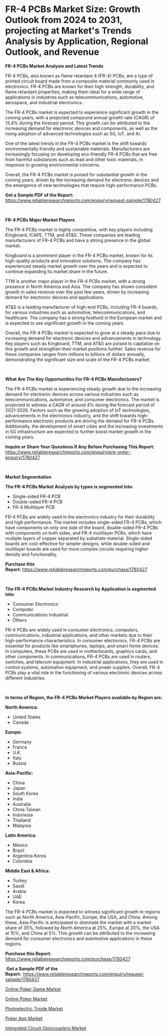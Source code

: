 <p><h1>FR-4 PCBs Market Size: Growth Outlook from 2024 to 2031, projecting at Market's Trends Analysis by Application, Regional Outlook, and Revenue</h1></p><p><strong>FR-4 PCBs Market Analysis and Latest Trends</strong></p>
<p><p>FR-4 PCBs, also known as flame retardant 4 (FR-4) PCBs, are a type of printed circuit board made from a composite material commonly used in electronics. FR-4 PCBs are known for their high strength, durability, and flame retardant properties, making them ideal for a wide range of applications in industries such as telecommunications, automotive, aerospace, and industrial electronics.</p><p>The FR-4 PCBs market is expected to experience significant growth in the coming years, with a projected compound annual growth rate (CAGR) of 13.4% during the forecast period. This growth can be attributed to the increasing demand for electronic devices and components, as well as the rising adoption of advanced technologies such as 5G, IoT, and AI.</p><p>One of the latest trends in the FR-4 PCBs market is the shift towards environmentally friendly and sustainable materials. Manufacturers are increasingly focusing on developing eco-friendly FR-4 PCBs that are free from harmful substances such as lead and other toxic materials, in response to growing environmental concerns.</p><p>Overall, the FR-4 PCBs market is poised for substantial growth in the coming years, driven by the increasing demand for electronic devices and the emergence of new technologies that require high-performance PCBs.</p></p>
<p><strong>Get a Sample PDF of the Report:&nbsp;</strong> <a href="https://www.reliableresearchreports.com/enquiry/request-sample/1780427">https://www.reliableresearchreports.com/enquiry/request-sample/1780427</a></p>
<p>&nbsp;</p>
<p><strong>FR-4 PCBs Major Market Players</strong></p>
<p><p>The FR-4 PCBs market is highly competitive, with key players including Kingboard, ICAPE, TTM, and AT&S. These companies are leading manufacturers of FR-4 PCBs and have a strong presence in the global market.</p><p>Kingboard is a prominent player in the FR-4 PCBs market, known for its high-quality products and innovative solutions. The company has experienced steady market growth over the years and is expected to continue expanding its market share in the future.</p><p>TTM is another major player in the FR-4 PCBs market, with a strong presence in North America and Asia. The company has shown consistent growth in sales revenue over the past few years, driven by increasing demand for electronic devices and applications.</p><p>AT&S is a leading manufacturer of high-end PCBs, including FR-4 boards, for various industries such as automotive, telecommunications, and healthcare. The company has a strong foothold in the European market and is expected to see significant growth in the coming years.</p><p>Overall, the FR-4 PCBs market is expected to grow at a steady pace due to increasing demand for electronic devices and advancements in technology. Key players such as Kingboard, TTM, and AT&S are poised to capitalize on this growth and strengthen their market positions further. Sales revenue for these companies ranges from millions to billions of dollars annually, demonstrating the significant size and scale of the FR-4 PCBs market.</p></p>
<p>&nbsp;</p>
<p><strong>What Are The Key Opportunities For FR-4 PCBs Manufacturers?</strong></p>
<p><p>The FR-4 PCBs market is experiencing steady growth due to the increasing demand for electronic devices across various industries such as telecommunications, automotive, and consumer electronics. The market is projected to witness a CAGR of around 4% during the forecast period of 2021-2026. Factors such as the growing adoption of IoT technologies, advancements in the electronics industry, and the shift towards high-performance electronic products are driving the demand for FR-4 PCBs. Additionally, the development of smart cities and the increasing investments in 5G infrastructure are expected to further boost market growth in the coming years.</p></p>
<p><strong>Inquire or Share Your Questions If Any Before Purchasing This Report:</strong> <a href="https://www.reliableresearchreports.com/enquiry/pre-order-enquiry/1780427">https://www.reliableresearchreports.com/enquiry/pre-order-enquiry/1780427</a></p>
<p>&nbsp;</p>
<p><strong>Market Segmentation</strong></p>
<p><strong>The FR-4 PCBs Market Analysis by types is segmented into:</strong></p>
<p><ul><li>Single-sided FR-4 PCB</li><li>Double-sided FR-4 PCB</li><li>FR-4 Multilayer PCB</li></ul></p>
<p><p>FR-4 PCBs are widely used in the electronics industry for their durability and high performance. The market includes single-sided FR-4 PCBs, which have components on only one side of the board, double-sided FR-4 PCBs with components on both sides, and FR-4 multilayer PCBs, which have multiple layers of copper separated by substrate material. Single-sided boards are cost-effective for simpler designs, while double-sided and multilayer boards are used for more complex circuits requiring higher density and functionality.</p></p>
<p><strong>Purchase this Report:&nbsp;</strong><a href="https://www.reliableresearchreports.com/purchase/1780427">https://www.reliableresearchreports.com/purchase/1780427</a></p>
<p>&nbsp;</p>
<p><strong>The FR-4 PCBs Market Industry Research by Application is segmented into:</strong></p>
<p><ul><li>Consumer Electronics</li><li>Computer</li><li>Communications Industrial</li><li>Others</li></ul></p>
<p><p>FR-4 PCBs are widely used in consumer electronics, computers, communications, industrial applications, and other markets due to their high-performance characteristics. In consumer electronics, FR-4 PCBs are essential for products like smartphones, laptops, and smart home devices. In computers, these PCBs are used in motherboards, graphics cards, and other components. In communications, FR-4 PCBs are used in routers, switches, and telecom equipment. In industrial applications, they are used in control systems, automation equipment, and power supplies. Overall, FR-4 PCBs play a vital role in the functioning of various electronic devices across different industries.</p></p>
<p>&nbsp;</p>
<p><strong>In terms of Region, the FR-4 PCBs Market Players available by Region are:</strong></p>
<p>
    <p> <strong> North America: </strong>
        <ul>
            <li>United States</li>
            <li>Canada</li>
        </ul>
        </p> 
    <p> <strong> Europe: </strong>
        <ul>
            <li>Germany</li>
            <li>France</li>
            <li>U.K.</li>
            <li>Italy</li>
            <li>Russia</li>
        </ul>
        </p> 
    <p> <strong> Asia-Pacific: </strong>
        <ul>
            <li>China</li>
            <li>Japan</li>
            <li>South Korea</li>
            <li>India</li>
            <li>Australia</li>
            <li>China Taiwan</li>
            <li>Indonesia</li>
            <li>Thailand</li>
            <li>Malaysia</li>
        </ul>
        </p> 
    <p> <strong> Latin America: </strong>
        <ul>
            <li>Mexico</li>
            <li>Brazil</li>
            <li>Argentina Korea</li>
            <li>Colombia</li>
        </ul>
        </p> 
    <p> <strong> Middle East & Africa: </strong>
        <ul>
            <li>Turkey</li>
            <li>Saudi</li>
            <li>Arabia</li>
            <li>UAE</li>
            <li>Korea</li>
        </ul>
    </p>
    </p>
<p><p>The FR-4 PCBs market is expected to witness significant growth in regions such as North America, Asia-Pacific, Europe, the USA, and China. Among these, Asia-Pacific is anticipated to dominate the market with a market share of 35%, followed by North America at 25%, Europe at 20%, the USA at 15%, and China at 5%. This growth can be attributed to the increasing demand for consumer electronics and automotive applications in these regions.</p></p>
<p><strong>Purchase this Report: </strong><a href="https://www.reliableresearchreports.com/purchase/1780427">https://www.reliableresearchreports.com/purchase/1780427</a></p>
<p>&nbsp;<strong>Get a Sample PDF of the Report:&nbsp;&nbsp;</strong><a href="https://www.reliableresearchreports.com/enquiry/request-sample/1780427">https://www.reliableresearchreports.com/enquiry/request-sample/1780427</a></p>
<p><strong></strong></p>
<p><p><a href="https://medium.com/@eldabernier/online-poker-game-market-trends-and-market-analysis-forecasted-for-period-2024-2031-a851896f6c97">Online Poker Game Market</a></p><p><a href="https://medium.com/@eldabernier/online-poker-market-analysis-and-sze-forecasted-for-period-from-2024-to-2031-70f80fff7b1b">Online Poker Market</a></p><p><a href="https://github.com/sofayahoo2023/Market-Research-Report-List-3/blob/main/photoelectric-triode-market.md">Photoelectric Triode Market</a></p><p><a href="https://medium.com/@eldabernier/poker-app-nbsp-market-focuses-on-market-share-size-and-projected-forecast-till-2031-935fb3113c39">Poker App Market</a></p><p><a href="https://github.com/joannesouthgate/Market-Research-Report-List-2/blob/main/integrated-circuit-optocouplers-market.md">Integrated Circuit Optocouplers Market</a></p></p>
